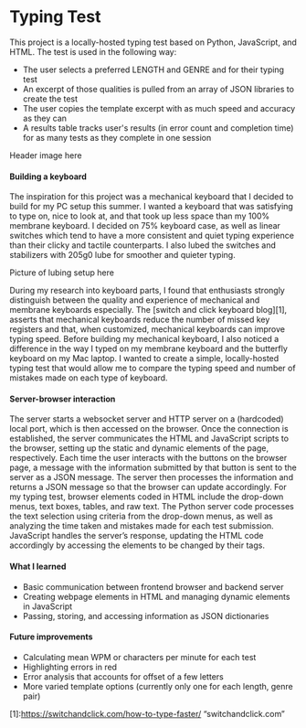 # Typing Test

This project is a locally-hosted typing test based on Python, JavaScript, and HTML. The test is used in the following way:
* The user selects a preferred LENGTH and GENRE and for their typing test
* An excerpt of those qualities is pulled from an array of JSON libraries to create the test
* The user copies the template excerpt with as much speed and accuracy as they can
* A results table tracks user's results (in error count and completion time) for as many tests as they complete in one session

Header image here

#### Building a keyboard

The inspiration for this project was a mechanical keyboard that I decided to build for my PC setup this summer. I wanted a keyboard that was satisfying to type on, nice to look at, and that took up less space than my 100% membrane keyboard. I decided on 75% keyboard case, as well as linear switches which tend to have a more consistent and quiet typing experience than their clicky and tactile counterparts. I also lubed the switches and stabilizers with 205g0 lube for smoother and quieter typing.

Picture of lubing setup here

During my research into keyboard parts, I found that enthusiasts strongly distinguish between the quality and experience of mechanical and membrane keyboards especially. The [switch and click keyboard blog][1], asserts that mechanical keyboards reduce the number of missed key registers and that, when customized, mechanical keyboards can improve typing speed. Before building my mechanical keyboard, I also noticed a difference in the way I typed on my membrane keyboard and the butterfly keyboard on my Mac laptop.
I wanted to create a simple, locally-hosted typing test that would allow me to compare the typing speed and number of mistakes made on each type of keyboard.

#### Server-browser interaction

The server starts a websocket server and HTTP server on a (hardcoded) local port, which is then accessed on the browser. Once the connection is established, the server communicates the HTML and JavaScript scripts to the browser, setting up the static and dynamic elements of the page, respectively. 
Each time the user interacts with the buttons on the browser page, a message with the information submitted by that button is sent to the server as a JSON message. The server then processes the information and returns a JSON message so that the browser can update accordingly.
For my typing test, browser elements coded in HTML include the drop-down menus, text boxes, tables, and raw text. The Python server code processes the text selection using criteria from the drop-down menus, as well as analyzing the time taken and mistakes made for each test submission. JavaScript handles the server’s response, updating the HTML code accordingly by accessing the elements to be changed by their tags.

#### What I learned
* Basic communication between frontend browser and backend server
* Creating webpage elements in HTML and managing dynamic elements in JavaScript
* Passing, storing, and accessing information as JSON dictionaries

#### Future improvements
* Calculating mean WPM or characters per minute for each test
* Highlighting errors in red
* Error analysis that accounts for offset of a few letters
* More varied template options (currently only one for each length, genre pair)



[1]:https://switchandclick.com/how-to-type-faster/	“switchandclick.com”